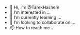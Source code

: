 - 👋 Hi, I’m @TarekHashem
- 👀 I’m interested in ...
- 🌱 I’m currently learning ...
- 💞️ I’m looking to collaborate on ...
- 📫 How to reach me ...

<!---
TarekHashem/TarekHashem is a ✨ special ✨ repository because its `README.md` (this file) appears on your GitHub profile.
You can click the Preview link to take a look at your changes.
--->
